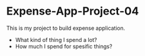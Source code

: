 # Expense-App-Project-04
This is my project to build expense application. 
- What kind of thing I spend a lot?
- How much I spend for spesific things?
